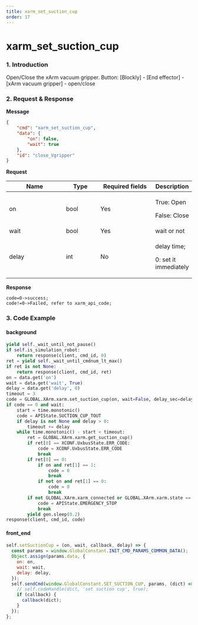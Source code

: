 ```yaml
---
title: xarm_set_suction_cup
order: 17
---
```

# xarm\_set\_suction\_cup
### 1. Introduction
Open/Close the xArm vacuum gripper.
Button: \[Blockly] - \[End effector] - \[xArm vacuum gripper] - open/close
### 2. Request & Response
**Message**
```json
{
    "cmd": "xarm_set_suction_cup",
    "data": {
        "on": false,
        "wait": true
    },
    "id": "close_Vgripper"
}
```
**Request**
<table data-full-width="true"><thead><tr><th width="142">Name</th><th width="79">Type</th><th width="135">Required fields</th><th>Description</th></tr></thead><tbody><tr><td>on</td><td>bool</td><td>Yes</td><td><p>True: Open</p><p>False: Close</p></td></tr><tr><td>wait</td><td>bool</td><td>Yes</td><td>wait or not</td></tr><tr><td>delay</td><td>int</td><td>No</td><td><p>delay time; </p><p>0: set it immediately</p></td></tr></tbody></table>

**Response**
```
code=0->success;
code!=0->Failed, refer to xarm_api_code;
```

### 3. Code Example
#### background
```python
yield self._wait_until_not_pause()
if self.is_simulation_robot:
    return response(client, cmd_id, 0)
ret = yield self._wait_until_cmdnum_lt_max()
if ret is not None:
    return response(client, cmd_id, ret)
on = data.get('on')
wait = data.get('wait', True)
delay = data.get('delay', 0)
timeout = 3
code = GLOBAL.XArm.xarm.set_suction_cup(on, wait=False, delay_sec=delay)
if code == 0 and wait:
    start = time.monotonic()
    code = APIState.SUCTION_CUP_TOUT
    if delay is not None and delay > 0:
        timeout += delay
    while time.monotonic() - start < timeout:
        ret = GLOBAL.XArm.xarm.get_suction_cup()
        if ret[0] == XCONF.UxbusState.ERR_CODE:
            code = XCONF.UxbusState.ERR_CODE
            break
        if ret[0] == 0:
            if on and ret[1] == 1:
                code = 0
                break
            if not on and ret[1] == 0:
                code = 0
                break
        if not GLOBAL.XArm.xarm_connected or GLOBAL.XArm.xarm.state == 4:
            code = APIState.EMERGENCY_STOP
            break
        yield gen.sleep(0.2)
response(client, cmd_id, code)
```
#### front\_end
```javascript
self.setSuctionCup = (on, wait, callback, delay) => {
  const params = window.GlobalConstant.INIT_CMD_PARAMS_COMMON_DATA();
  Object.assign(params.data, {
    on: on,
    wait: wait,
    delay: delay,
  });
  self.sendCmd(window.GlobalConstant.SET_SUCTION_CUP, params, (dict) => {
    // self.codeHandle(dict, 'set suction cup', true);
    if (callback) {
      callback(dict);
    }
  });
};
```
